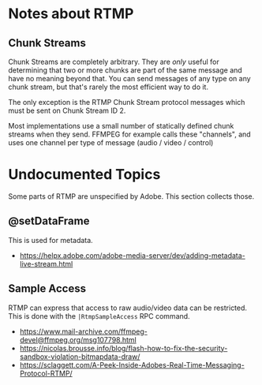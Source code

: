# Notes about RTMP

## Chunk Streams

Chunk Streams are completely arbitrary. They are *only* useful for determining that two or more chunks are part of the 
same message and have no meaning beyond that. You can send messages of any type on any chunk stream, but that's rarely
the most efficient way to do it. 

The only exception is the RTMP Chunk Stream protocol messages which must be sent on Chunk Stream ID 2.

Most implementations use a small number of statically defined chunk streams when they send. FFMPEG for example calls 
these "channels", and uses one channel per type of message (audio / video / control)

# Undocumented Topics

Some parts of RTMP are unspecified by Adobe. This section collects those.

## @setDataFrame

This is used for metadata.

- https://helpx.adobe.com/adobe-media-server/dev/adding-metadata-live-stream.html

## Sample Access

RTMP can express that access to raw audio/video data can be restricted. This is done with the `|RtmpSampleAccess` 
RPC command. 

- https://www.mail-archive.com/ffmpeg-devel@ffmpeg.org/msg107798.html
- https://nicolas.brousse.info/blog/flash-how-to-fix-the-security-sandbox-violation-bitmapdata-draw/
- https://sclaggett.com/A-Peek-Inside-Adobes-Real-Time-Messaging-Protocol-RTMP/

